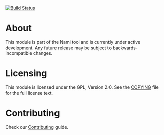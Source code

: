 [![Build Status](https://api.travis-ci.org/bitnami/node-cmd-parser.svg?branch=master)](http://travis-ci.org/bitnami/node-cmd-parser)

# About

This module is part of the Nami tool and is currently under active development. Any future release may be subject to backwards-incompatible changes.

# Licensing

This module is licensed under the GPL, Version 2.0. See the [COPYING](COPYING) file for the full license text.

# Contributing

Check our [Contributing](CONTRIBUTING.md) guide.
